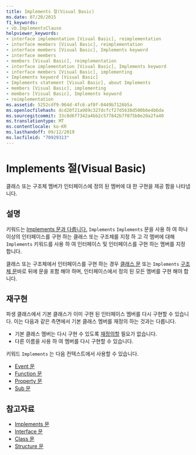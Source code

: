 ```yaml
---
title: Implements 절(Visual Basic)
ms.date: 07/20/2015
f1_keywords:
- vb.ImplementsClause
helpviewer_keywords:
- interface implementation [Visual Basic], reimplementation
- interface members [Visual Basic], reimplementation
- interface members [Visual Basic], Implements keyword
- interface members
- members [Visual Basic], reimplementation
- interface implementation [Visual Basic], Implements keyword
- interface members [Visual Basic], implementing
- Implements keyword [Visual Basic]
- Implements statement [Visual Basic], about Implements
- members [Visual Basic], implementing
- members [Visual Basic], Implements keyword
- reimplementation
ms.assetid: 5252cdf9-964d-4fc6-af0f-0449b7126b5a
ms.openlocfilehash: dcd20f21a989c327dcfcf27d5638d500b6e4b6da
ms.sourcegitcommit: 33c8d6f7342a4bb2c577842b7f075b0e20a2fa40
ms.translationtype: MT
ms.contentlocale: ko-KR
ms.lasthandoff: 09/12/2019
ms.locfileid: "70929313"
---
```

# <a name="implements-clause-visual-basic"></a>Implements 절(Visual Basic)
클래스 또는 구조체 멤버가 인터페이스에 정의 된 멤버에 대 한 구현을 제공 함을 나타냅니다.  
  
## <a name="remarks"></a>설명  
키워드는 [Implements 문과 다릅니다.](../../../visual-basic/language-reference/statements/implements-statement.md) `Implements` `Implements` 문을 사용 하 여 하나 이상의 인터페이스를 구현 하는 클래스 또는 구조체를 지정 하 고 각 멤버에 대해 `Implements` 키워드를 사용 하 여 인터페이스 및 인터페이스를 구현 하는 멤버를 지정 합니다.

클래스 또는 구조체에서 인터페이스를 구현 하는 경우 [클래스 문](../../../visual-basic/language-reference/statements/class-statement.md) 또는 `Implements` [구조체 문](../../../visual-basic/language-reference/statements/structure-statement.md)바로 뒤에 문을 포함 해야 하며, 인터페이스에서 정의 된 모든 멤버를 구현 해야 합니다.

## <a name="reimplementation"></a>재구현  
파생 클래스에서 기본 클래스가 이미 구현 된 인터페이스 멤버를 다시 구현할 수 있습니다. 이는 다음과 같은 측면에서 기본 클래스 멤버를 재정의 하는 것과는 다릅니다.

- 기본 클래스 멤버는 다시 구현 수 있도록 [재정의할](../../../visual-basic/language-reference/modifiers/overridable.md) 필요가 없습니다.
- 다른 이름을 사용 하 여 멤버를 다시 구현할 수 있습니다.

키워드 `Implements` 는 다음 컨텍스트에서 사용할 수 있습니다.

- [Event 문](../../../visual-basic/language-reference/statements/event-statement.md)
- [Function 문](../../../visual-basic/language-reference/statements/function-statement.md)
- [Property 문](../../../visual-basic/language-reference/statements/property-statement.md)
- [Sub 문](../../../visual-basic/language-reference/statements/sub-statement.md)  
  
## <a name="see-also"></a>참고자료

- [Implements 문](../../../visual-basic/language-reference/statements/implements-statement.md)
- [Interface 문](../../../visual-basic/language-reference/statements/interface-statement.md)
- [Class 문](../../../visual-basic/language-reference/statements/class-statement.md)
- [Structure 문](../../../visual-basic/language-reference/statements/structure-statement.md)
